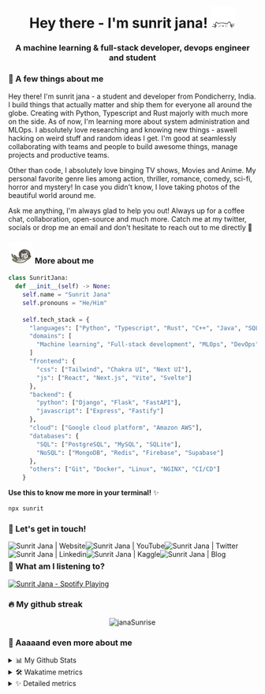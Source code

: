 <h1 align="center">
  Hey there - I'm sunrit jana!
  <img src="assets/cat.gif" width="50" />
</h1>

<h3 align="center">A machine learning & full-stack developer, devops engineer and student</h3>

### 🤗 A few things about me

Hey there! I'm sunrit jana - a student and developer from Pondicherry, India. I build things that actually matter
and ship them for everyone all around the globe. Creating with Python, Typescript and Rust majorly with much more
on the side. As of now, I'm learning more about system administration and MLOps. I absolutely love researching
and knowing new things - aswell hacking on weird stuff and random ideas I get. I'm good at seamlessly
collaborating with teams and people to build awesome things, manage projects and productive teams.

Other than code, I absolutely love binging TV shows, Movies and Anime. My personal favorite genre lies among
action, thriller, romance, comedy, sci-fi, horror and mystery! In case you didn't know, I love taking photos of
the beautiful world around me.

Ask me anything, I'm always glad to help you out! Always up for a coffee chat, collaboration, open-source and
much more. Catch me at my twitter, socials or drop me an email and don't hesitate to reach out to me directly 👋

### <img src="assets/cat-float.gif" width="50"> More about me

```py
class SunritJana:
  def __init__(self) -> None:
    self.name = "Sunrit Jana"
    self.pronouns = "He/Him"

    self.tech_stack = {
      "languages": ["Python", "Typescript", "Rust", "C++", "Java", "SQL"],
      "domains": [
        "Machine learning", "Full-stack development", "MLOps", "DevOps", "System administration"
      ]
      "frontend": {
        "css": ["Tailwind", "Chakra UI", "Next UI"],
        "js": ["React", "Next.js", "Vite", "Svelte"]
      },
      "backend": {
        "python": ["Django", "Flask", "FastAPI"],
        "javascript": ["Express", "Fastify"]
      },
      "cloud": ["Google cloud platform", "Amazon AWS"],
      "databases": {
        "SQL": ["PostgreSQL", "MySQL", "SQLite"],
        "NoSQL": ["MongoDB", "Redis", "Firebase", "Supabase"]
      },
      "others": ["Git", "Docker", "Linux", "NGINX", "CI/CD"]
    }
```

**Use this to know me more in your terminal!** ✨

```sh
npx sunrit
```

### 🌊 Let's get in touch!

[<img align="left" alt="Sunrit Jana | Website" src="https://img.shields.io/badge/Website-02ccf7?style=for-the-badge&logo=https://raw.githubusercontent.com/iconic/open-iconic/master/svg/globe.svg&logoColor=white" />][website]
[<img align="left" alt="Sunrit Jana | YouTube" src="https://img.shields.io/badge/YouTube-FF0000?style=for-the-badge&logo=youtube&logoColor=white" />][youtube]
[<img align="left" alt="Sunrit Jana | Twitter" src="https://img.shields.io/badge/Twitter-1DA1F2?style=for-the-badge&logo=twitter&logoColor=white" />][twitter]
[<img align="left" alt="Sunrit Jana | Linkedin" src="https://img.shields.io/badge/LinkedIn-0077B5?style=for-the-badge&logo=linkedin&logoColor=white" />][linkedin]
[<img align="left" alt="Sunrit Jana | Kaggle" src="https://img.shields.io/badge/Kaggle-20BEFF?style=for-the-badge&logo=Kaggle&logoColor=white" />][kaggle]
[<img align="left" alt="Sunrit Jana | Blog" src="https://img.shields.io/badge/Hashnode-2962FF?style=for-the-badge&logo=hashnode&logoColor=white" />][blog]

<br />

### 👀 What am I listening to?

[<img src="https://spotify-activity.warriordefenderz.vercel.app/api/spotify" alt="Sunrit Jana - Spotify Playing" width="400" />](https://open.spotify.com/user/qy9jhr85so9g8pr6zz7aizc6x)

### 🔥 My github streak

<p align="center">
  <img align="center" src="https://github-readme-streak-stats.herokuapp.com/?user=janaSunrise&theme=algolia" alt="janaSunrise" />
</p>

### 🙌 Aaaaand even more about me

<details>
  <summary>📊 My Github Stats</summary>
 
  <p>
    <img src="https://github-readme-stats.warriordefenderz.vercel.app/api?username=janasunrise&show_icons=true&include_all_commits=true&line_height=25" alt="janasunrise" />
  </p>

  <p align="left">
    <a href="https://github.com/janaSunrise">
      <img src="https://github-profile-trophy.vercel.app/?username=janaSunrise&margin-w=15&margin-h=15"  alt="janaSunrise" />
    </a>
  </p>
</details>

<details>
  <summary>🛠 Wakatime metrics</summary>
  <br />

<!--START_SECTION:waka-->
![Code Time](http://img.shields.io/badge/Code%20Time-898%20hrs%2035%20mins-blue)

![Lines of code](https://img.shields.io/badge/From%20Hello%20World%20I%27ve%20Written-1%20Million%20lines%20of%20code-blue)

**🐱 My GitHub Data** 

> 🏆 1,410 Contributions in the Year 2022
 > 
> 📦 475.3 kB Used in GitHub's Storage 
 > 
> 🚫 Not Opted to Hire
 > 
> 📜 70 Public Repositories 
 > 
> 🔑 2 Private Repositories  
 > 
**I'm a Night 🦉** 

```text
🌞 Morning    244 commits    ██░░░░░░░░░░░░░░░░░░░░░░░   10.81% 
🌆 Daytime    831 commits    █████████░░░░░░░░░░░░░░░░   36.8% 
🌃 Evening    1063 commits   ███████████░░░░░░░░░░░░░░   47.08% 
🌙 Night      120 commits    █░░░░░░░░░░░░░░░░░░░░░░░░   5.31%

```
📅 **I'm Most Productive on Sunday** 

```text
Monday       359 commits    ████░░░░░░░░░░░░░░░░░░░░░   15.9% 
Tuesday      341 commits    ███░░░░░░░░░░░░░░░░░░░░░░   15.1% 
Wednesday    290 commits    ███░░░░░░░░░░░░░░░░░░░░░░   12.84% 
Thursday     281 commits    ███░░░░░░░░░░░░░░░░░░░░░░   12.44% 
Friday       231 commits    ██░░░░░░░░░░░░░░░░░░░░░░░   10.23% 
Saturday     347 commits    ███░░░░░░░░░░░░░░░░░░░░░░   15.37% 
Sunday       409 commits    ████░░░░░░░░░░░░░░░░░░░░░   18.11%

```


📊 **This Week I Spent My Time On** 

```text
⌚︎ Time Zone: Asia/Kolkata

💬 Programming Languages: 
Python                   1 hr 47 mins        ██████████████░░░░░░░░░░░   58.25% 
JavaScript               1 hr 7 mins         █████████░░░░░░░░░░░░░░░░   36.63% 
JSON                     9 mins              █░░░░░░░░░░░░░░░░░░░░░░░░   5.11%

🔥 Editors: 
VS Code                  3 hrs 4 mins        █████████████████████████   100.0%

🐱‍💻 Projects: 
sunrit-autodiff-dummy-thi1 hr 9 mins         █████████░░░░░░░░░░░░░░░░   37.65% 
demo-gct-ucb             1 hr 7 mins         █████████░░░░░░░░░░░░░░░░   36.63% 
autodiff                 47 mins             ██████░░░░░░░░░░░░░░░░░░░   25.72%

💻 Operating System: 
Mac                      2 hrs 16 mins       ██████████████████░░░░░░░   74.28% 
Linux                    47 mins             ██████░░░░░░░░░░░░░░░░░░░   25.72%

```

**I Mostly Code in Python** 

```text
Python                   31 repos            ███████░░░░░░░░░░░░░░░░░░   31.31% 
TypeScript               24 repos            ██████░░░░░░░░░░░░░░░░░░░   24.24% 
JavaScript               16 repos            ████░░░░░░░░░░░░░░░░░░░░░   16.16% 
Jupyter Notebook         6 repos             █░░░░░░░░░░░░░░░░░░░░░░░░   6.06% 
Solidity                 6 repos             █░░░░░░░░░░░░░░░░░░░░░░░░   6.06%

```


**Timeline**

![Chart not found](https://raw.githubusercontent.com/janaSunrise/janaSunrise/main/charts/bar_graph.png) 


 Last Updated on 05/11/2022 01:05:39 UTC
<!--END_SECTION:waka-->
</details>

<details>
 <summary>✨ Detailed metrics</summary>
 
 <table>
  <tr>
    <th>🤗 Profile Details</th>
    <th>🔧 Repositories traffic</th>
  </tr>
  <tr>
   <td>
     <img src="metrics/profile.svg" alt="" width="400">
   </td>
   <td>
     <img src="metrics/repositories.svg" alt="" width="400">
   </td>
  </tr>
  <tr>
    <th>📅 Isometric commit calendar</th>
    <th>👀 Most used languages</th>
  </tr>
  <tr>
    <td align="center">
      <img src="metrics/isocalendar.svg" alt="" width="400">
    </td>
    <td>
      <img src="metrics/languages.svg" alt="" width="400">
    </td>
  </tr>
  <tr>
   <th>🌊 WakaTime plugin</th>
   <th>🌟 Recently starred repositories</th>
  </tr>
  <tr>
   <td align="center">
    <img src="metrics/wakatime.svg" alt="" width="400">
   </td>
   <td align="center">
    <img src="metrics/starred_repos.svg" alt="" width="400">
   </td>
  </tr>
 </table>
</details>

<!-- Links and URLs -->

[website]: https://sunritjana.now.sh
[youtube]: https://www.youtube.com/channel/UC3S4lcSvaSIiT3uSRSi7uCQ
[twitter]: https://twitter.com/janaSunrise
[linkedin]: https://www.linkedin.com/in/SunritJana
[kaggle]: https://www.kaggle.com/sunritjana/
[blog]: https://thedevden.hashnode.dev
